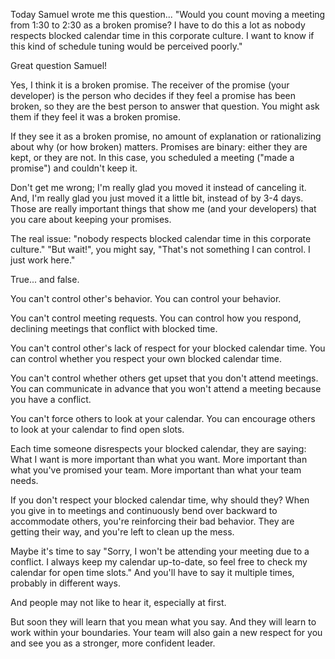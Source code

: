 

Today Samuel wrote me this question...
"Would you count moving a meeting from 1:30 to 2:30 as a broken promise? I have to do this a lot as nobody respects blocked calendar time in this corporate culture. I want to know if this kind of schedule tuning would be perceived poorly."

Great question Samuel!  

Yes, I think it is a broken promise. The receiver of the promise (your developer) is the person who decides if they feel a promise has been broken, so they are the best person to answer that question. You might ask them if they feel it was a broken promise.

If they see it as a broken promise, no amount of explanation or rationalizing about why (or how broken) matters. Promises are binary: either they are kept, or they are not. In this case, you scheduled a meeting ("made a promise") and couldn't keep it.

Don't get me wrong; I'm really glad you moved it instead of canceling it. And, I'm really glad you just moved it a little bit, instead of by 3-4 days. Those are really important things that show me (and your developers) that you care about keeping your promises. 
 
The real issue: "nobody respects blocked calendar time in this corporate culture."
"But wait!", you might say, "That's not something I can control. I just work here."

True... and false.

You can't control other's behavior.
You can control your behavior.

You can't control meeting requests.
You can control how you respond, declining meetings that conflict with blocked time.

You can't control  other's lack of respect for your blocked calendar time.
You can control whether you respect your own blocked calendar time.

You can't control whether others get upset that you don't attend meetings.
You can communicate in advance that you won't attend a meeting because you have a conflict.

You can't force others to look at your calendar.
You can encourage others to look at your calendar to find open slots.

Each time someone disrespects your blocked calendar, they are saying:  What I want is more important than what you want. More important than what you've promised your team. More important than what your team needs.

If you don't respect your blocked calendar time, why should they? When you give in to meetings and continuously bend over backward to accommodate others, you're reinforcing their bad behavior. They are getting their way, and you're left to clean up the mess.

Maybe it's time to say "Sorry, I won't be attending your meeting due to a conflict. I always keep my calendar up-to-date, so feel free to check my calendar for open time slots."
And you'll have to say it multiple times, probably in different ways.  

And people may not like to hear it, especially at first.

But soon they will learn that you mean what you say. And they will learn to work within your boundaries. Your team will also gain a new respect for you and see you as a stronger, more confident leader.  